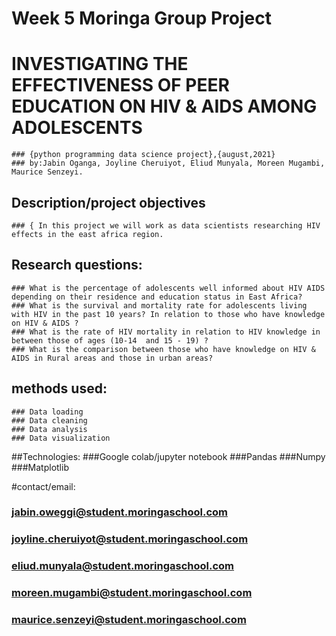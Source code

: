 # Week 5 Moringa Group Project

# INVESTIGATING THE EFFECTIVENESS OF PEER EDUCATION ON HIV & AIDS AMONG ADOLESCENTS
    ### {python programming data science project},{august,2021}
    ### by:Jabin Oganga, Joyline Cheruiyot, Eliud Munyala, Moreen Mugambi, Maurice Senzeyi.
## Description/project objectives
    ### { In this project we will work as data scientists researching HIV effects in the east africa region. 
    
## Research questions:
    ### What is the percentage of adolescents well informed about HIV AIDS depending on their residence and education status in East Africa?
    ### What is the survival and mortality rate for adolescents living with HIV in the past 10 years? In relation to those who have knowledge on HIV & AIDS ?
    ### What is the rate of HIV mortality in relation to HIV knowledge in between those of ages (10-14  and 15 - 19) ?
    ### What is the comparison between those who have knowledge on HIV & AIDS in Rural areas and those in urban areas?
    
 ## methods used:
    ### Data loading 
    ### Data cleaning
    ### Data analysis
    ### Data visualization
    
 ##Technologies:
    ###Google colab/jupyter notebook
    ###Pandas
    ###Numpy
    ###Matplotlib
    
#contact/email:
  ### jabin.oweggi@student.moringaschool.com
  ### joyline.cheruiyot@student.moringaschool.com
  ### eliud.munyala@student.moringaschool.com
  ### moreen.mugambi@student.moringaschool.com
  ### maurice.senzeyi@student.moringaschool.com

